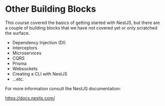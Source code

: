 # Other Building Blocks

This course covered the basics of getting started with NestJS, but there are a couple of building blocks that we have not covered yet or only scratched the surface.

* Dependency Injection (DI)
* Interceptors
* Microservices
* CQRS
* Prisma
* Websockets
* Creating a CLI with NestJS
* ...etc.

For more information consult the NestJS documentation:

https://docs.nestjs.com/
